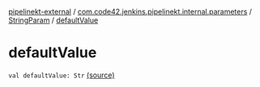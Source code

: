 [pipelinekt-external](../../index.md) / [com.code42.jenkins.pipelinekt.internal.parameters](../index.md) / [StringParam](index.md) / [defaultValue](./default-value.md)

# defaultValue

`val defaultValue: Str` [(source)](https://github.com/code42/pipelinekt/tree/master/internal/src/main/kotlin/com/code42/jenkins/pipelinekt/internal/parameters/StringParam.kt#L11)